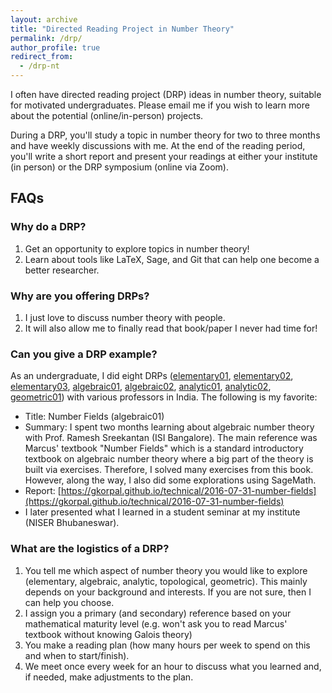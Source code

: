```yaml
---
layout: archive
title: "Directed Reading Project in Number Theory"
permalink: /drp/
author_profile: true
redirect_from:
  - /drp-nt
---
```


I often have directed reading project (DRP) ideas in number theory, suitable for motivated undergraduates. Please email me if you wish to learn more about the potential (online/in-person) projects. 

During a DRP, you'll study a topic in number theory for two to three months and have weekly discussions with me. At the end of the reading period, you'll write a short report and present your readings at either your institute (in person) or the DRP symposium (online via Zoom).

## FAQs

### Why do a DRP?

1. Get an opportunity to explore topics in number theory!
2. Learn about tools like LaTeX, Sage, and Git that can help one become a better researcher.

### Why are you offering DRPs?

1. I just love to discuss number theory with people.
2. It will also allow me to finally read that book/paper I never had time for!

### Can you give a DRP example?

As an undergraduate, I did eight DRPs ([elementary01](https://gkorpal.github.io/technical/2015-06-16-diophantine-equations), [elementary02](https://gkorpal.github.io/technical/2015-07-26-enigma-cryptanalysis), [elementary03](https://gkorpal.github.io/technical/2016-01-08-diophantine-approximations), [algebraic01](https://gkorpal.github.io/technical/2016-07-31-number-fields), [algebraic02](https://gkorpal.github.io/technical/2017-01-07-reciprocity-laws), [analytic01](https://gkorpal.github.io/technical/2017-07-15-prime-numbers), [analytic02](https://gkorpal.github.io/technical/2017-12-30-modular-forms), [geometric01](https://gkorpal.github.io/technical/2018-07-04-arithmetic-zeta-function)) with various professors in India. The following is my favorite:

- Title: Number Fields (algebraic01)
- Summary: I spent two months learning about algebraic number theory with Prof. Ramesh Sreekantan (ISI Bangalore).  The main reference was Marcus' textbook "Number Fields" which is a standard introductory textbook on algebraic number theory where a big part of the theory is built via exercises. Therefore, I solved many exercises from this book. However, along the way, I also did some explorations using SageMath.
- Report: [https://gkorpal.github.io/technical/2016-07-31-number-fields](https://gkorpal.github.io/technical/2016-07-31-number-fields)
- I later presented what I learned in a student seminar at my institute (NISER Bhubaneswar).

### What are the logistics of a DRP?
 
1. You tell me which aspect of number theory you would like to explore (elementary, algebraic, analytic, topological, geometric). This mainly depends on your background and interests. If you are not sure, then I can help you choose.
2. I assign you a primary (and secondary) reference based on your mathematical maturity level (e.g. won't ask you to read Marcus' textbook without knowing Galois theory)
3. You make a reading plan (how many hours per week to spend on this and when to start/finish).
4. We meet once every week for an hour to discuss what you learned and, if needed, make adjustments to the plan.
